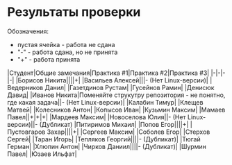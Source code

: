 ﻿# Результаты проверки

Обозначения:
- пустая ячейка - работа не сдана
- "-" - работа сдана, но не принята
- "+" - работа принята

|Студент|Общие замечания|Практика #1|Практика #2|Практика #3|
|-|-|-|-|
|Борисов Никита||||+|
|Васильев Алексей|||- (Нет Linux-версии)|
|Ведерников Данил|
|Газетдинов Рустам|
|Гусейнов Рамин|
|Денисюк Давид|
|Иванов Никита|Поменяйте струкутру репозитория - не понятно, где какая задача||- (Нет Linux-версии)|
|Калабин Тимур|
|Клещев Матвей|
|Колесников Антон|
|Копысов Иван|
|Кузьмин Максим|
|Мамаев Павел||+|+|+|
|Мардеев Максим|
|Новоселова Юлия||- (Нет Linux-версии)||- (Дубликат)
|Питиримов Михаил|
|Попов Егор||||+|
|Пустовгаров Захар||||+|
|Сергеев Максим|
|Соболев Егор|
|Стерхов Сергей|
|Таран Игорь|
|Тепляков Георгий||||- (Дубликат)|
|Тюгай Герман|
|Хлюпин Антон|
|Чирков Даниил||||- (Дубликат)|
|Шурмин Павел|
|Юзаев Ильфат|
